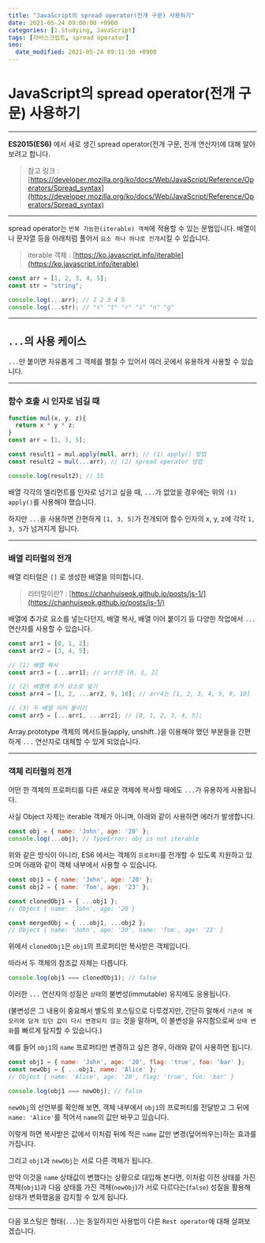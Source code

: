 ```yaml
---
title: "JavaScript의 spread operator(전개 구문) 사용하기"
date: 2021-05-24 09:00:00 +0900
categories: [1.Studying, JavaScript]
tags: [자바스크립트, spread operator]
seo:
  date_modified: 2021-05-24 09:11:50 +0900
---
```

# **JavaScript의 spread operator(전개 구문) 사용하기**

---

**ES2015(ES6)** 에서 새로 생긴 spread operator(전개 구문, 전개 연산자)에 대해 알아보려고 합니다.

> 참고 링크 : [https://developer.mozilla.org/ko/docs/Web/JavaScript/Reference/Operators/Spread_syntax](https://developer.mozilla.org/ko/docs/Web/JavaScript/Reference/Operators/Spread_syntax)

---

spread operator는 `반복 가능한(iterable) 객체`에 적용할 수 있는 문법입니다. 배열이나 문자열 등을 아래처럼 풀어서 `요소 하나 하나로 전개`시킬 수 있습니다.

> iterable 객체 : [https://ko.javascript.info/iterable](https://ko.javascript.info/iterable)

```js
const arr = [1, 2, 3, 4, 5];
const str = "string";

console.log(...arr); // 1 2 3 4 5
console.log(...str); // "s" "t" "r" "i" "n" "g"
```

---
## **`...`의 사용 케이스**

`...`만 붙이면 자유롭게 그 객체를 펼칠 수 있어서 여러 곳에서 유용하게 사용할 수 있습니다.

---
### **함수 호출 시 인자로 넘길 때**
```js
function mul(x, y, z){
  return x * y * z;
}
const arr = [1, 3, 5];

const result1 = mul.apply(null, arr); // (1) apply() 방법
const result2 = mul(...arr); // (2) spread operator 방법

console.log(result2); // 15
```
배열 각각의 엘리먼트를 인자로 넘기고 싶을 때, `...`가 없었을 경우에는 위의 `(1) apply()`를 사용해야 했습니다.

하지만 `...`을 사용하면 간편하게 `[1, 3, 5]`가 전개되어 함수 인자의 x, y, z에 각각 `1, 3, 5`가 넘겨지게 됩니다.

---
### **배열 리터럴의 전개**

배열 리터럴은 `[]` 로 생성한 배열을 의미합니다.
> 리터럴이란? : [https://chanhuiseok.github.io/posts/js-1/](https://chanhuiseok.github.io/posts/js-1/)

배열에 추가로 요소를 넣는다던지, 배열 복사, 배열 이어 붙이기 등 다양한 작업에서 `...` 연산자를 사용할 수 있습니다.

```js
const arr1 = [0, 1, 2];
const arr2 = [3, 4, 5];

// (1) 배열 복사
const arr3 = [...arr1]; // arr3은 [0, 1, 2]

// (2) 배열에 추가 요소로 넣기
const arr4 = [1, 2, ...arr2, 9, 10]; // arr4는 [1, 2, 3, 4, 5, 9, 10]

// (3) 두 배열 이어 붙이기
const arr5 = [...arr1, ...arr2]; // [0, 1, 2, 3, 4, 5];
```

Array.prototype 객체의 메서드들(apply, unshift..)을 이용해야 했던 부분들을 간편하게 `...` 연산자로 대체할 수 있게 되었습니다.

---

### **객체 리터럴의 전개**

어떤 한 객체의 프로퍼티를 다른 새로운 객체에 복사할 때에도 `...`가 유용하게 사용됩니다.

사실 Object 자체는 iterable 객체가 아니며, 아래와 같이 사용하면 에러가 발생합니다.

```js
const obj = { name: 'John', age: '20' };
console.log(...obj); // TypeError: obj is not iterable
```

위와 같은 방식이 아니라, ES6 에서는 객체의 `프로퍼티`를 전개할 수 있도록 지원하고 있으며 아래와 같이 객체 내부에서 사용할 수 있습니다.

```js
const obj1 = { name: 'John', age: '20' };
const obj2 = { name: 'Tom', age: '23' };

const clonedObj1 = { ...obj1 };
// Object { name: 'John', age: '20 }

const mergedObj = { ...obj1, ...obj2 };
// Object { name: 'John', age: '20', name: 'Tom', age: '23' }

```

위에서 `clonedObj1`은 `obj1`의 프로퍼티만 복사받은 객체입니다.

따라서 두 객체의 참조값 자체는 다릅니다.
```js
console.log(obj1 === clonedObj1); // false
```

이러한 `...` 연산자의 성질은 `상태`의 불변성(immutable) 유지에도 응용됩니다.

(불변성은 그 내용이 중요해서 별도의 포스팅으로 다루겠지만, 간단히 말해서 `기존에 메모리에 담겨 있던 값이 다시 변경되지 않는` 것을 말하며, 이 불변성을 유지함으로써 `상태 변화`를 빠르게 탐지할 수 있습니다.)

예를 들어 `obj1`의 `name` 프로퍼티만 변경하고 싶은 경우, 아래와 같이 사용하면 됩니다.

```js
const obj1 = { name: 'John', age: '20', flag: 'true', foo: 'bar' };
const newObj = { ...obj1, name: 'Alice' };
// Object { name: 'Alice', age: '20', flag: 'true', foo: 'bar' }

console.log(obj1 === newObj); // false
```

`newObj`의 선언부를 확인해 보면, 객체 내부에서 `obj1`의 프로퍼티를 전달받고 그 뒤에 `name: 'Alice'`를 적어서 `name`의 값만 바꾸고 있습니다.

이렇게 하면 복사받은 값에서 이처럼 뒤에 적은 `name` 값만 변경(덮어씌우는)하는 효과를 가집니다.

그리고 `obj1`과 `newObj`는 서로 다른 객체가 됩니다.

만약 이것을 `name` 상태값이 변했다는 상황으로 대입해 본다면, 이처럼 이전 상태를 가진 객체(`obj1`)과 다음 상태를 가진 객체(`newObj`)가 서로 다르다는(`false`) 성질을 활용해 상태가 변화했음을 감지할 수 있게 됩니다.

---

다음 포스팅은 형태(`...`)는 동일하지만 사용법이 다른 `Rest operator`에 대해 살펴보겠습니다.